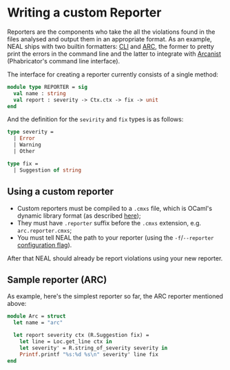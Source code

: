 # Writing a custom Reporter

Reporters are the components who take the all the violations found in the files analysed and output them in an appropriate format. As an example, NEAL ships with two builtin formatters: [CLI][1] and [ARC][2], the former to pretty print the errors in the command line and the latter to integrate with [Arcanist][3] (Phabricator's command line interface).

The interface for creating a reporter currently consists of a single method:
```ocaml
module type REPORTER = sig
  val name : string
  val report : severity -> Ctx.ctx -> fix -> unit
end
```

And the definition for the `sevirity` and `fix` types is as follows:
```ocaml
type severity =
  | Error
  | Warning
  | Other

type fix =
  | Suggestion of string

```

## Using a custom reporter

* Custom reporters must be compiled to a `.cmxs` file, which is OCaml's dynamic library format (as described [here][4]);
* They must have `.reporter` suffix before the `.cmxs` extension, e.g. `arc.reporter.cmxs`;
* You must tell NEAL the path to your reporter (using the `-f`/`--reporter` [configuration flag][5]).

After that NEAL should already be report violations using your new reporter.

## Sample reporter (ARC)

As example, here's the simplest reporter so far, the ARC reporter mentioned above:

```ocaml
module Arc = struct
  let name = "arc"

  let report severity ctx (R.Suggestion fix) =
    let line = Loc.get_line ctx in
    let severity' = R.string_of_severity severity in
    Printf.printf "%s:%d %s\n" severity' line fix
end
```

[1]: https://github.com/uber/NEAL/blob/master/src/reporters/cli/cli_reporter.ml
[2]: https://github.com/uber/NEAL/blob/master/src/reporters/arc/arc_reporter.ml

[3]: https://secure.phabricator.com/book/phabricator/article/arcanist/
[4]: ../components#plugins
[5]: ../configuration.md#flags
